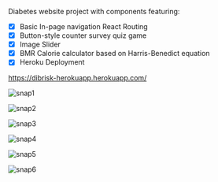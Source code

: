 Diabetes website project with components featuring:

 *  [x] Basic In-page navigation React Routing
 *  [x] Button-style counter survey quiz game
 *  [x] Image Slider
 *  [x] BMR Calorie calculator based on Harris-Benedict equation
 *  [x] Heroku Deployment
 
 https://dibrisk-herokuapp.herokuapp.com/
 
 ![snap1](https://user-images.githubusercontent.com/96385571/209568941-2be42e07-b1dd-4a78-8753-29d91a3bcd17.png)

![snap2](https://user-images.githubusercontent.com/96385571/209568954-d548be0b-1890-442a-98ac-f5422ccafcf2.jpg)

![snap3](https://user-images.githubusercontent.com/96385571/209568961-52854561-eb5f-49fb-8832-e5b47392b27f.jpg)

![snap4](https://user-images.githubusercontent.com/96385571/209568980-95d387ef-1ae5-4576-b3ba-1e7ff512bffa.jpg)

![snap5](https://user-images.githubusercontent.com/96385571/209568991-bf502fd0-fe50-498a-9d8f-09af1de2943d.jpg)

![snap6](https://user-images.githubusercontent.com/96385571/209569007-03ddf30c-1a40-49a9-9105-6a3c4e9e74fb.jpg)

